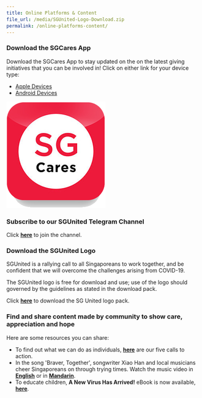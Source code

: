 ```yaml
---
title: Online Platforms & Content
file_url: /media/SGUnited-Logo-Download.zip
permalink: /online-platforms-content/
---
```


### Download the SGCares App
Download the SGCares App to stay updated on the on the latest giving initiatives that you can be involved in!
Click on either link for your device type:
- [Apple Devices](https://apps.apple.com/sg/app/sg-cares/id1315897116)
- [Android Devices](https://play.google.com/store/apps/details?id=org.nvpc.sgcares)

![SGCaresApp](/images/SGCaresIcon.png)
### Subscribe to our SGUnited Telegram Channel
Click **[here](https://t.me/SG_United)** to join the channel.

### Download the SGUnited Logo
SGUnited is a rallying call to all Singaporeans to work together, and be confident that we will overcome the challenges arising from COVID-19.

The SGUnited logo is free for download and use; use of the logo should governed by the guidelines as stated in the download pack.

Click **[here](/media/SGUnited-Logo-Download.zip)** to download the SG United logo pack.

### Find and share content made by community to show care, appreciation and hope
Here are some resources you can share:
* To find out what we can do as individuals, **[here](/five-calls/)** are our five calls to action.
* In the song 'Braver, Together', songwriter Xiao Han and local musicians cheer Singaporeans on through trying times. Watch the music video in **[English](https://www.facebook.com/TSMCollegeSG/videos/814750172371019/)** or in **[Mandarin](https://www.facebook.com/TSMCollegeSG/videos/2648069568646073/)**.
* To educate children, **A New Virus Has Arrived!** eBook is now available, **[here](https://info.etonhouse.com.sg/a-new-virus-has-arrived-ebook)**.
